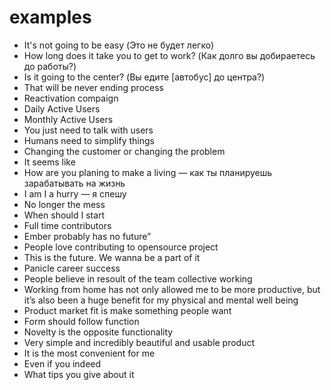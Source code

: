 # examples

- It's not going to be easy (Это не будет легко)  
- How long does it take you to get to work? (Как долго вы добираетесь до работы?)  
- Is it going to the center? (Вы едите [автобус] до центра?)
- That will be never ending process
- Reactivation compaign
- Daily Active Users
- Monthly Active Users
- You just need to talk with users
- Humans need to simplify things
- Changing the customer or changing the problem
- It seems like
- How are you planing to make a living — как ты планируешь зарабатывать на жизнь
- I am I a hurry — я спешу
- No longer the mess
- When should I start
- Full time contributors
- Ember probably has no future”
- People love contributing to opensource project
- This is the future. We wanna be a part of it
- Panicle career success
- People believe in resoult of the team collective working
- Working from home has not only allowed me to be more productive, but it’s also been a huge benefit for my physical and mental well being
- Product market fit is make something people want
- Form should follow function
- Novelty is the opposite functionality
- Very simple and incredibly beautiful and usable product
- It is the most convenient for me
- Even if you indeed
- What tips you give about it

